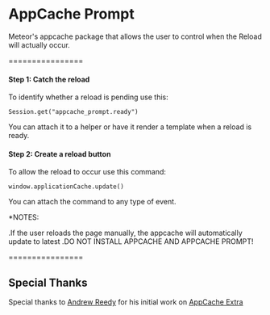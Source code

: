 AppCache Prompt
================

Meteor's appcache package that allows the user to control when the Reload will actually occur.

================

#### Step 1: Catch the reload
To identify whether a reload is pending use this:

````
Session.get("appcache_prompt.ready")
````

You can attach it to a helper or have it render a template when a reload is ready.

#### Step 2: Create a reload button
To allow the reload to occur use this command:

````
window.applicationCache.update()
````

You can attach the command to any type of event.

*NOTES:

.If the user reloads the page manually, the appcache will automatically update to latest
.DO NOT INSTALL APPCACHE AND APPCACHE PROMPT!

================

## Special Thanks

Special thanks to [Andrew Reedy](https://github.com/andrewreedy) for his initial work on [AppCache Extra](https://github.com/andrewreedy/meteor-appcache-extra/)